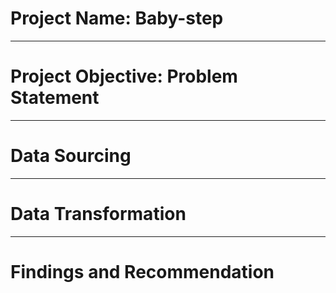 # Project Name: Baby-step

----
# Project Objective: Problem Statement



-----
# Data Sourcing



-----
# Data Transformation



----
# Findings and Recommendation 
